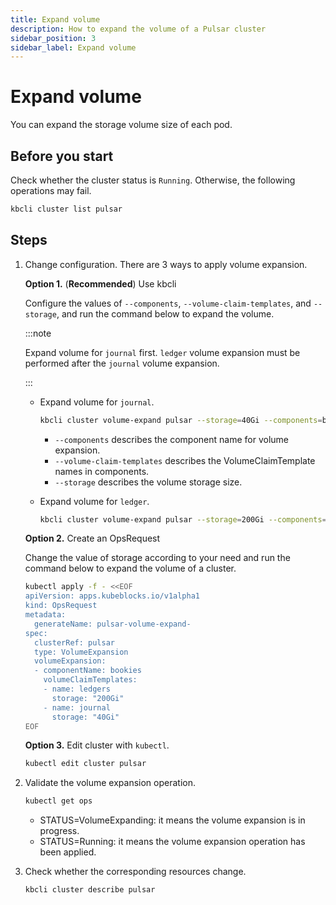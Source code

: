 ```yaml
---
title: Expand volume
description: How to expand the volume of a Pulsar cluster
sidebar_position: 3
sidebar_label: Expand volume
---
```


# Expand volume

You can expand the storage volume size of each pod.

## Before you start

Check whether the cluster status is `Running`. Otherwise, the following operations may fail.

```bash
kbcli cluster list pulsar
```

## Steps

1. Change configuration. There are 3 ways to apply volume expansion.

    **Option 1.** (**Recommended**) Use kbcli

    Configure the values of `--components`, `--volume-claim-templates`, and `--storage`, and run the command below to expand the volume.

    :::note

    Expand volume for `journal` first. `ledger` volume expansion must be performed after the `journal` volume expansion.

    :::

    - Expand volume for `journal`.

      ```bash
      kbcli cluster volume-expand pulsar --storage=40Gi --components=bookies -t journal  
      ```

      - `--components` describes the component name for volume expansion.
      - `--volume-claim-templates` describes the VolumeClaimTemplate names in components.
      - `--storage` describes the volume storage size.

    - Expand volume for `ledger`.

      ```bash
      kbcli cluster volume-expand pulsar --storage=200Gi --components=bookies -t ledgers  
      ```

    **Option 2.** Create an OpsRequest

    Change the value of storage according to your need and run the command below to expand the volume of a cluster.

    ```bash
    kubectl apply -f - <<EOF
    apiVersion: apps.kubeblocks.io/v1alpha1
    kind: OpsRequest
    metadata:
      generateName: pulsar-volume-expand-
    spec:
      clusterRef: pulsar
      type: VolumeExpansion
      volumeExpansion:
      - componentName: bookies
        volumeClaimTemplates:
        - name: ledgers
          storage: "200Gi"
        - name: journal
          storage: "40Gi"      
    EOF
    ```

    **Option 3.** Edit cluster with `kubectl`.

    ```bash
    kubectl edit cluster pulsar
    ```

2. Validate the volume expansion operation.

   ```bash
   kubectl get ops  
   ```

   * STATUS=VolumeExpanding: it means the volume expansion is in progress.
   * STATUS=Running: it means the volume expansion operation has been applied.

3. Check whether the corresponding resources change.

    ```bash
    kbcli cluster describe pulsar
    ```
